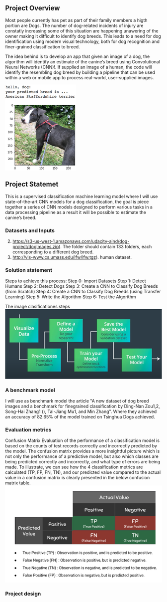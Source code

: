 [//]: # (Image References)

[image1]: ./images/sample_dog_output.png "Sample Output"
[image2]: ./images/vgg16_model.png "VGG-16 Model Layers"
[image3]: ./images/vgg16_model_draw.png "VGG16 Model Figure"
[image4]: ./images/steps.png "Steps"
[image5]: ./images/CM.png "Con Matrix"


## Project Overview

Most people currently has pet as part of their family members a higth portion are Dogs. The number of 
dog-related incidents of injury are constatly increasing some of this situation are happening unawering of 
the owner making it difficult to identify dog breeds. This leads to a need for dog identification using 
modern visual technology, both for dog recognition and finer-grained
classification to breed.

The idea behind is to develop an app that given an image of a dog, the algorithm will identify an estimate of the canine’s breed using Convolutional Neural Networks (CNN)!. If supplied an image of a human, the code will identify the resembling dog breed by building a pipeline that can be used within a web or mobile app to process real-world, user-supplied images.

![Sample Output][image1]


## Project Statemet

This is a supervised classification machine learning model where I will use state-of-the-art CNN models for 
a dog classification, the goal is piece together a series of CNN models designed to perform various tasks in 
a data processing pipeline as a result it will be possible to estimate the canine’s breed. 


### Datasets and Inputs

2. https://s3-us-west-1.amazonaws.com/udacity-aind/dog-project/dogImages.zip). The folder should contain 133 folders, each corresponding to a different dog breed.
3. http://vis-www.cs.umass.edu/lfw/lfw.tgz).  human dataset. 

### Solution statement
Steps to achieve this process:
	Step 0: Import Datasets
	Step 1: Detect Humans
	Step 2: Detect Dogs
	Step 3: Create a CNN to Classify Dog Breeds (from Scratch)
	Step 4: Create a CNN to Classify Dog Breeds (using Transfer Learning)
	Step 5: Write the Algorithm
	Step 6: Test the Algorithm

The image clasificationes steps
![Sample Output][image4]

### A benchmark model

I will use as benchmark model the article "A new dataset of dog breed images and a benchmark for finegrained 
classification by Ding-Nan Zou1,2, Song-Hai Zhang1 (), Tai-Jiang Mu1, and Min Zhang". Where they achieved an 
accuracy of 82.65% of the model trained on Tsinghua Dogs achieved.


### Evaluation metrics
Confusion Matrix
Evaluation of the performance of a classification model is based on the counts of test records correctly and incorrectly predicted by the model. The confusion matrix provides a more insightful picture which is not only the performance of a predictive model, but also which classes are being predicted correctly and incorrectly, and what type of errors are being made. To illustrate, we can see how the 4 classification metrics are calculated (TP, FP, FN, TN), and our predicted value compared to the actual value in a confusion matrix is clearly presented in the below confusion matrix table.
![Sample Output][image5]

### Project design
